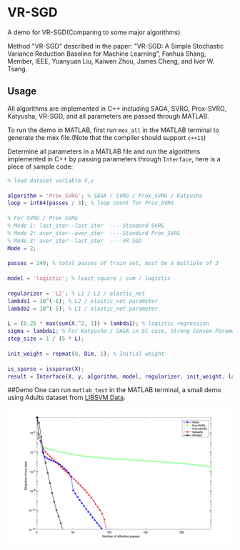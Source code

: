 # VR-SGD

A demo for VR-SGD(Comparing to some major algorithms).

Method "VR-SGD" described in the paper: "VR-SGD: A Simple Stochastic Variance Reduction Baseline for Machine Learning", Fanhua Shang, Member, IEEE, Yuanyuan Liu, Kaiwen Zhou, James Cheng, and Ivor W. Tsang.

## Usage

All algorithms are implemented in C++ including SAGA, SVRG, Prox-SVRG, Katyusha, VR-SGD, and all parameters are passed through MATLAB.

To run the demo in MATLAB, first run `mex_all` in the MATLAB terminal to generate the mex file.(Note that the compiler should support `c++11`)

Determine all parameters in a MATLAB file and run the algorithms implemented in C++ by passing parameters through `Interface`, here is a piece of sample code:

```matlab
% load dataset variable X,y

algorithm = 'Prox_SVRG'; % SAGA / SVRG / Prox_SVRG / Katyusha
loop = int64(passes / 3); % loop count for Prox_SVRG

% For SVRG / Prox_SVRG
% Mode 1: last_iter--last_iter  ----Standard SVRG
% Mode 2: aver_iter--aver_iter  ----Standard Prox_SVRG
% Mode 3: aver_iter--last_iter  ----VR-SGD
Mode = 2;

passes = 240; % total passes of train set, must be a multiple of 3

model = 'logistic'; % least_square / svm / logistic

regularizer = 'L2'; % L1 / L2 / elastic_net
lambda1 = 10^(-6); % L2 / elastic_net parameter
lambda2 = 10^(-5); % L1 / elastic_net parameter

L = (0.25 * max(sum(X.^2, 1)) + lambda1); % logistic regression
sigma = lambda1; % For Katyusha / SAGA in SC case, Strong Convex Parameter
step_size = 1 / (5 * L);

init_weight = repmat(0, Dim, 1); % Initial weight

is_sparse = issparse(X);
result = Interface(X, y, algorithm, model, regularizer, init_weight, lambda1, L, step_size, loop, is_sparse, Mode, sigma, lambda2);

```

##Demo
One can run `matlab_test` in the MATLAB terminal, a small demo using Adults dataset from [LIBSVM Data](https://www.csie.ntu.edu.tw/~cjlin/libsvmtools/datasets/).

![](Adult_L1_ASVRG-SVRG.png)
